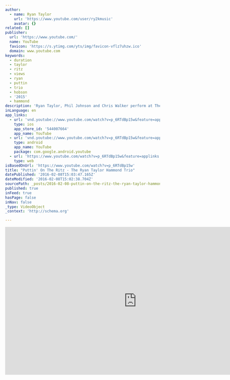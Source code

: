 ```yaml
---
author:
  - name: Ryan Taylor
    url: 'https://www.youtube.com/user/ry2kmusic'
    avatar: {}
related: []
publisher:
  url: 'https://www.youtube.com/'
  name: YouTube
  favicon: 'https://s.ytimg.com/yts/img/favicon-vflz7uhzw.ico'
  domain: www.youtube.com
keywords:
  - duration
  - taylor
  - ritz
  - views
  - ryan
  - puttin
  - trio
  - hobson
  - '2015'
  - hammond
description: 'Ryan Taylor, Phil Johnson and Chris Walker perform at The Big Swing, Cubana, Sheffield, 20/01/2016'
inLanguage: en
app_links:
  - url: 'vnd.youtube://www.youtube.com/watch?v=p_6RTdBp15w&feature=applinks'
    type: ios
    app_store_id: '544007664'
    app_name: YouTube
  - url: 'vnd.youtube://www.youtube.com/watch?v=p_6RTdBp15w&feature=applinks'
    type: android
    app_name: YouTube
    package: com.google.android.youtube
  - url: 'https://www.youtube.com/watch?v=p_6RTdBp15w&feature=applinks'
    type: web
isBasedOnUrl: 'https://www.youtube.com/watch?v=p_6RTdBp15w'
title: "Puttin' On The Ritz - The Ryan Taylor Hammond Trio"
datePublished: '2016-02-08T15:03:47.165Z'
dateModified: '2016-02-08T15:02:38.704Z'
sourcePath: _posts/2016-02-08-puttin-on-the-ritz-the-ryan-taylor-hammond-trio.md
published: true
inFeed: true
hasPage: false
inNav: false
_type: VideoObject
_context: 'http://schema.org'

---
```

<iframe src="https://cdn.embedly.com/widgets/media.html?src=https%3A%2F%2Fwww.youtube.com%2Fembed%2Fp_6RTdBp15w%3Ffeature%3Doembed&amp;url=https%3A%2F%2Fwww.youtube.com%2Fwatch%3Fv%3Dp_6RTdBp15w&amp;image=https%3A%2F%2Fi.ytimg.com%2Fvi%2Fp_6RTdBp15w%2Fhqdefault.jpg&amp;key=b7d04c9b404c499eba89ee7072e1c4f7&amp;type=text%2Fhtml&amp;schema=youtube" width="854" height="480" scrolling="no" frameborder="0" allowfullscreen="allowfullscreen" style=""></iframe>